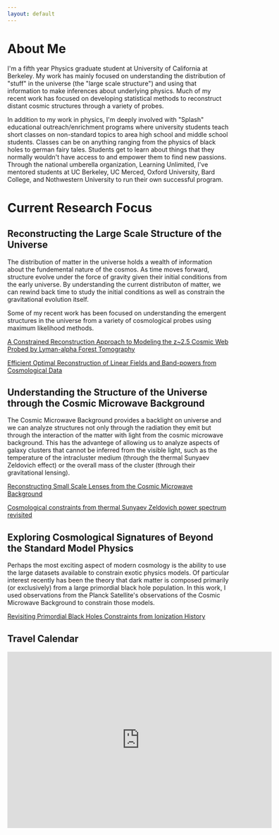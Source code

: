 ```yaml
---
layout: default
---
```



# About Me

I'm a fifth year Physics graduate student at University of California at Berkeley. My work has mainly focused on understanding the distribution of "stuff" in the universe (the "large scale structure") and using that information to make inferences about underlying physics. Much of my recent work has focused on developing statistical methods to reconstruct distant cosmic structures through a variety of probes.

In addition to my work in physics, I'm deeply involved with "Splash" educational outreach/enrichment programs where university students teach short classes on non-standard topics to area high school and middle school students. Classes can be on anything ranging from the physics of black holes to german fairy tales. Students get to learn about things that they normally wouldn't have access to and empower them to find new passions. Through the national umberella organization, Learning Unlimited, I've mentored students at UC Berkeley, UC Merced, Oxford University, Bard College, and Nothwestern University to run their own successful program. 

# Current Research Focus

## Reconstructing the Large Scale Structure of the Universe

The distribution of matter in the universe holds a wealth of information about the fundemental nature of the cosmos. As time moves forward, structure evolve under the force of gravity given their initial conditions from the early universe. By understanding the current distributon of matter, we can rewind back time to study the initial conditions as well as constrain the gravitational evolution itself. 

Some of my recent work has been focused on understanding the emergent structures in the universe from a variety of cosmological probes using maximum likelihood methods.

[A Constrained Reconstruction Approach to Modeling the z~2.5 Cosmic Web Probed by Lyman-alpha Forest Tomography](https://arxiv.org/abs/1903.09049)

[Efficient Optimal Reconstruction of Linear Fields and Band-powers from Cosmological Data](https://arxiv.org/abs/1810.00503)


## Understanding the Structure of the Universe through the Cosmic Microwave Background

The Cosmic Microwave Background provides a backlight on universe and we can analyze structures not only through the radiation they emit but through the interaction of the matter with light from the cosmic microwave background. This has the advantege of allowing us to analyze aspects of galaxy clusters that cannot be inferred from the visible light, such as the temperature of the intracluster medium (through the thermal Sunyaev Zeldovich effect) or the overall mass of the cluster (through their gravitational lensing).

[Reconstructing Small Scale Lenses from the Cosmic Microwave Background](https://arxiv.org/abs/1710.10236)

[Cosmological constraints from thermal Sunyaev Zeldovich power spectrum revisited](https://arxiv.org/abs/1609.01850)


## Exploring Cosmological Signatures of Beyond the Standard Model Physics

Perhaps the most exciting aspect of modern cosmology is the ability to use the large datasets available to constrain exotic physics models. Of particular interest recently has been the theory that dark matter is composed primarily (or exclusively) from a large primordial black hole population. In this work, I used observations from the Planck Satellite's observations of the Cosmic Microwave Background to constrain those models.

[Revisiting Primordial Black Holes Constraints from Ionization History](https://arxiv.org/abs/1612.07264)

## Travel Calendar
<iframe src="https://calendar.google.com/calendar/embed?height=400&amp;wkst=1&amp;bgcolor=%23FFFFFF&amp;src=nnc2b9g4mr2f83dqgvkkh2km7s%40group.calendar.google.com&amp;color=%2342104A&amp;ctz=Asia%2FTokyo" style="border-width:0" width="600" height="400" frameborder="0" scrolling="no"></iframe>

